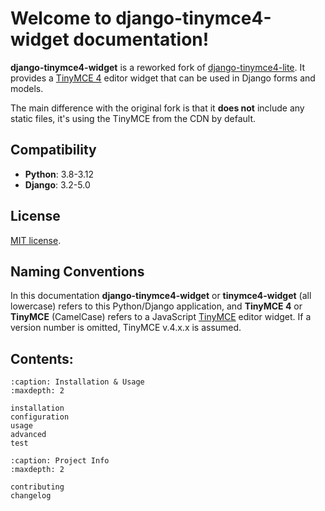 # Welcome to django-tinymce4-widget documentation!

**django-tinymce4-widget** is a reworked fork of [django-tinymce4-lite](https://github.com/romanvm/django-tinymce4-lite). It provides a [TinyMCE 4](https://www.tinymce.com/) editor widget that can be used in Django forms and models.

The main difference with the original fork is that it **does not** include any static files, it's using the TinyMCE from the CDN by default.

## Compatibility

- **Python**: 3.8-3.12
- **Django**: 3.2-5.0

## License

[MIT license](https://en.wikipedia.org/wiki/MIT_License).

## Naming Conventions

In this documentation **django-tinymce4-widget** or **tinymce4-widget** (all lowercase) refers to this Python/Django application, and **TinyMCE 4** or **TinyMCE** (CamelCase) refers to a JavaScript [TinyMCE](https://www.tinymce.com/) editor widget. If a version number is omitted, TinyMCE v.4.x.x is assumed.

## Contents:

```{toctree}
:caption: Installation & Usage
:maxdepth: 2

installation
configuration
usage
advanced
test
```

```{toctree}
:caption: Project Info
:maxdepth: 2

contributing
changelog
```

